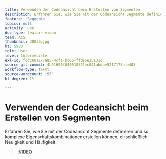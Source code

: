 ```yaml
---
title: Verwenden der Codeansicht beim Erstellen von Segmenten
description: Erfahren Sie, wie Sie mit der Codeansicht Segmente definieren und so komplexe Eigenschaftskombinationen erstellen können, einschließlich Neuigkeit und Häufigkeit.
feature: 'Segmente '
topics: null
activity: use
doc-type: feature video
team: ACS
thumbnail: 38035.jpg
kt: 5983
role: User
level: Intermediate
exl-id: fcdc60a1-7a85-4cf1-bc65-ffd26e15131c
source-git-commit: 4b91696f840518312ec041abdbe5217178aee405
workflow-type: tm+mt
source-wordcount: '55'
ht-degree: 1%

---
```


# Verwenden der Codeansicht beim Erstellen von Segmenten

Erfahren Sie, wie Sie mit der Codeansicht Segmente definieren und so komplexe Eigenschaftskombinationen erstellen können, einschließlich Neuigkeit und Häufigkeit.

>[!VIDEO](https://video.tv.adobe.com/v/38035/?quality=12&learn=on)
